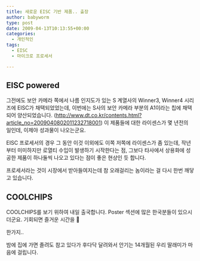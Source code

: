 ```yaml
---
title: 새로운 EISC 기반 제품.. 출장
author: babyworm
type: post
date: 2009-04-13T10:13:55+00:00
categories:
  - 개인적인
tags:
  - EISC
  - 마이크로 프로세서

---
```


## EISC powered

그전에도 보안 카메라 쪽에서 나름 인지도가 있는 S 계열사의 Winner3, Winner4 시리즈에 EISC가 채택되었었는데, 이번에는 S사의 보안 카메라 부분의 A1이라는 칩에 채택되어 양산되었습니다. (<a href="http://www.dt.co.kr/contents.html?article_no=2009040802011232718001">http://www.dt.co.kr/contents.html?article_no=2009040802011232718001</a>) 이 제품들에 대한 라이센스가 몇 년전의 일인데, 이제야 성과물이 나오는군요.

EISC 프로세서의 경우 그 동안 이것 이외에도 이쪽 저쪽에 라이센스가 좀 있는데, 작년부터 미미하지만 로열티 수입이 발생하기 시작한다는 점, 그보다 타사에서 상용화에 성공한 제품이 하나둘씩 나오고 있다는 점이 좋은 현상인 듯 합니다.

프로세서라는 것이 시장에서 받아들여지는데 참 오래걸리는 놈이라는 걸 다시 한번 깨닿고 있습니다.

## COOLCHIPS

COOLCHIPS를 보기 위하여 내일 출국합니다. Poster 섹션에 많은 한국분들이 있으시더군요. 기회되면 즐거운 시간을 🙂

한가지..

밤에 집에 가면 졸려도 참고 있다가 후다닥 달려와서 안기는 14개월된 우리 딸래미가 마음에 걸립니다.

